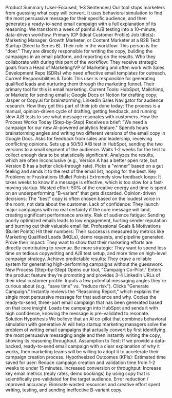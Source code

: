 Product Summary (User-Focused, 1–3 Sentences)
Our tool stops marketers from guessing what copy will convert. It uses behavioral simulation to find the most persuasive message for their specific audience, and then generates a ready-to-send email campaign with a full explanation of its reasoning. We transform a week of painful A/B testing into a 10-minute, data-driven workflow.
Primary ICP (Ideal Customer Profile)
Job title(s): Marketing Manager, Growth Marketer, or Content Marketer at a B2B Tech Startup (Seed to Series B).
Their role in the workflow: This person is the "doer." They are directly responsible for writing the copy, building the campaigns in an email platform, and reporting on the results.
Who they collaborate with during this part of the workflow: They receive strategic goals from a Head of Marketing/VP of Marketing and often work with Sales Development Reps (SDRs) who need effective email templates for outreach.
Current Responsibilities & Tools
This user is responsible for generating qualified leads and nurturing them through the marketing funnel. Their primary tool for this is email marketing.
Current Tools: HubSpot, Mailchimp, or Marketo for sending emails; Google Docs or Notion for drafting copy; Jasper or Copy.ai for brainstorming; LinkedIn Sales Navigator for audience research.
How they get this part of their job done today: The process is a manual, opinion-driven cycle of drafting, getting feedback, and running slow A/B tests to see what message resonates with customers.
How the Process Works Today (Step-by-Step)
Receives a brief: "We need a campaign for our new AI-powered analytics feature."
Spends hours brainstorming angles and writing two different versions of the email copy in Google Docs.
Asks for feedback from sales and leadership, receiving conflicting opinions.
Sets up a 50/50 A/B test in HubSpot, sending the two versions to a small segment of the audience.
Waits 1-2 weeks for the test to collect enough data to be statistically significant.
Analyzes the results, which are often inconclusive (e.g., Version A has a better open rate, but Version B has a better click-through rate).
Picks a "winner" based on a gut feeling and sends it to the rest of the email list, hoping for the best.
Key Problems or Frustrations (Bullet Points)
Extremely slow feedback loops: It takes weeks to know if a message is effective, which is too slow for a fast-moving startup.
Wasted effort: 50% of the creative energy and time is spent on an underperforming "B-variant" that gets discarded.
Opinion-driven decisions: The "best" copy is often chosen based on the loudest voice in the room, not data about the customer.
Lack of confidence: They launch major campaigns with no real certainty if the core message will land, creating significant performance anxiety.
Risk of audience fatigue: Sending poorly optimized emails leads to low engagement, hurting sender reputation and burning out their valuable email list.
Professional Goals & Motivations (Bullet Points)
Hit their numbers: Their success is measured by metrics like Marketing Qualified Leads (MQLs), demo requests, and pipeline generated.
Prove their impact: They want to show that their marketing efforts are directly contributing to revenue.
Be more strategic: They want to spend less time on tedious copywriting and A/B test setup, and more time on high-level campaign strategy.
Achieve predictable results: They crave a reliable system for generating high-performing campaigns without the guesswork.
New Process (Step-by-Step)
Opens our tool, "Campaign Co-Pilot."
Enters the product feature they're promoting and provides 3-4 LinkedIn URLs of their ideal customer profile.
Inputs a few potential messaging angles they're curious about (e.g., "save time" vs. "reduce risk").
Clicks "Generate Campaign."
Instantly reviews the "Reasoning Report," which explains the single most persuasive message for that audience and why.
Copies the ready-to-send, three-part email campaign that has been generated based on that core insight.
Loads the campaign into HubSpot and sends it with high confidence, knowing the message is pre-validated to resonate.
Solution Hypothesis
We believe that an AI co-pilot that combines behavioral simulation with generative AI will help startup marketing managers solve the problem of writing email campaigns that actually convert by first identifying the most persuasive messaging angle and then instantly writing the copy, showing its reasoning throughout.
Assumption to Test:
If we provide a data-backed, ready-to-send email campaign with a clear explanation of why it works, then marketing teams will be willing to adopt it to accelerate their campaign creation process.
Hypothesized Outcomes (KPIs):
Estimated time saved for user: Reduce campaign creation and validation time from 1-2 weeks to under 15 minutes.
Increased conversion or throughput: Increase key email metrics (reply rates, demo bookings) by using copy that is scientifically pre-validated for the target audience.
Error reduction / improved accuracy: Eliminate wasted resources and creative effort spent writing, testing, and sending ineffective B-variant copy.